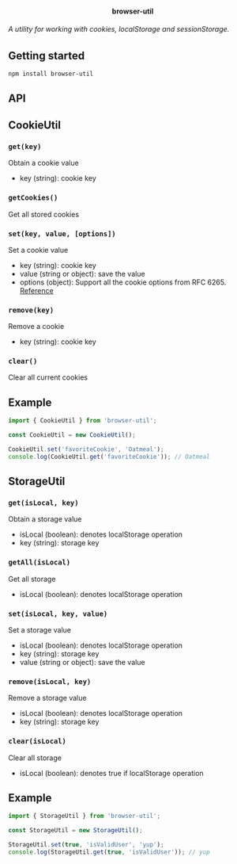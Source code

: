 <h4 align="center">
  browser-util
</h4>
<h6>
  A utility for working with cookies, localStorage and sessionStorage.
</h6>

## Getting started

`npm install browser-util`

## API
## CookieUtil

### `get(key)`
Obtain a cookie value
 - key (string): cookie key

### `getCookies()`
Get all stored cookies

### `set(key, value, [options])`
Set a cookie value
- key (string): cookie key
- value (string or object): save the value
- options (object): Support all the cookie options from RFC 6265. [Reference](https://developer.mozilla.org/en-US/docs/Web/HTTP/Headers/Set-Cookie)

### `remove(key)`
Remove a cookie
- key (string): cookie key

### `clear()`
Clear all current cookies

## Example

```js
import { CookieUtil } from 'browser-util';

const CookieUtil = new CookieUtil();

CookieUtil.set('favoriteCookie', 'Oatmeal');
console.log(CookieUtil.get('favoriteCookie')); // Oatmeal
```

## StorageUtil

### `get(isLocal, key)`
Obtain a storage value
 - isLocal (boolean): denotes localStorage operation
 - key (string): storage key

### `getAll(isLocal)`
Get all storage
- isLocal (boolean): denotes localStorage operation

### `set(isLocal, key, value)`
Set a storage value
- isLocal (boolean): denotes localStorage operation
- key (string): storage key
- value (string or object): save the value

### `remove(isLocal, key)`
Remove a storage value
- isLocal (boolean): denotes localStorage operation
- key (string): storage key

### `clear(isLocal)`
Clear all storage
- isLocal (boolean): denotes true if localStorage operation

## Example

```js
import { StorageUtil } from 'browser-util';

const StorageUtil = new StorageUtil();

StorageUtil.set(true, 'isValidUser', 'yup');
console.log(StorageUtil.get(true, 'isValidUser')); // yup
```


